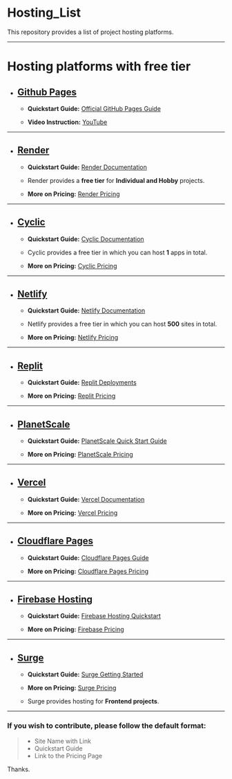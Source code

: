 # Hosting_List

This repository provides a list of project hosting platforms.

---

# Hosting platforms with free tier

- ## [Github Pages](https://pages.github.com/)
  
  - **Quickstart Guide:** [Official GitHub Pages Guide](https://pages.github.com/)
  
  - **Video Instruction:** [YouTube](https://youtu.be/8hrJ4oN1u_8?si=0hHRbqoiQkE_2cfp)

---

- ## [Render](https://render.com)
  
  - **Quickstart Guide:** [Render Documentation](https://render.com/docs)
  
  - Render provides a **free tier** for **Individual and Hobby** projects.

  - **More on Pricing:** [Render Pricing](https://render.com/pricing)

---

- ## [Cyclic](https://www.cyclic.sh/)

  - **Quickstart Guide:** [Cyclic Documentation](https://docs.cyclic.sh/#quick-start)

  - Cyclic provides a free tier in which you can host **1** apps in total.

  - **More on Pricing:** [Cyclic Pricing](https://www.cyclic.sh/pricing/)

---

- ## [Netlify](https://www.netlify.com/)

   - **Quickstart Guide:** [Netlify Documentation](https://docs.netlify.com/get-started/)

   - Netlify provides a free tier in which you can host **500** sites in total.

   - **More on Pricing:** [Netlify Pricing](https://www.netlify.com/pricing/#pricing-table-full-feature-list)

---

- ## [Replit](https://replit.com/)

   - **Quickstart Guide:** [Replit Deployments](https://docs.replit.com/category/deployments)

   - **More on Pricing:** [Replit Pricing](https://replit.com/pricing)

---

- ## [PlanetScale](https://planetscale.com/)

  - **Quickstart Guide:** [PlanetScale Quick Start Guide](https://planetscale.com/docs/tutorials/planetscale-quick-start-guide)

  - **More on Pricing:** [PlanetScale Pricing](https://planetscale.com/pricing)

---

- ## [Vercel](https://vercel.com)

  - **Quickstart Guide:** [Vercel Documentation](https://vercel.com/docs/getting-started-with-vercel)

  - **More on Pricing:** [Vercel Pricing](https://vercel.com/pricing)

---

- ## [Cloudflare Pages](https://pages.cloudflare.com/)

  - **Quickstart Guide:** [Cloudflare Pages Guide](https://developers.cloudflare.com/pages/get-started/guide/)

  - **More on Pricing:** [Cloudflare Pages Pricing](https://pages.cloudflare.com/)

---

- ## [Firebase Hosting](https://firebase.google.com/docs/hosting)
  
  - **Quickstart Guide:** [Firebase Hosting Quickstart](https://firebase.google.com/docs/hosting/quickstart)

  - **More on Pricing:** [Firebase Pricing](https://firebase.google.com/pricing)

---

- ## [Surge](https://surge.sh/)

  - **Quickstart Guide:** [Surge Getting Started](https://surge.sh/help/getting-started-with-surge)

  - **More on Pricing:** [Surge Pricing](https://surge.sh/pricing)

  - Surge provides hosting for **Frontend projects**.

---

### If you wish to contribute, please follow the default format:

> - Site Name with Link
> - Quickstart Guide
> - Link to the Pricing Page

Thanks.
